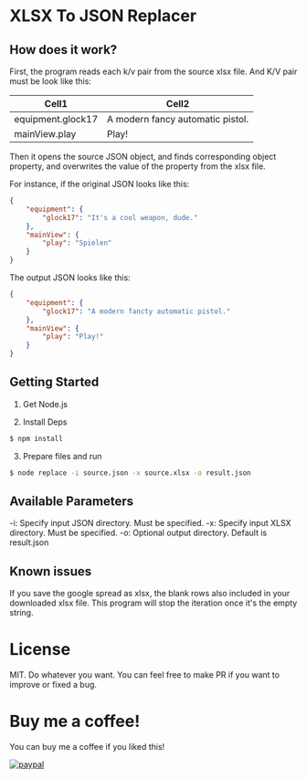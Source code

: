# XLSX To JSON Replacer
## How does it work?
First, the program reads each k/v pair from the source xlsx file.
And K/V pair must be look like this:

| Cell1             | Cell2                            |
|-------------------|----------------------------------|
| equipment.glock17 | A modern fancy automatic pistol. |
| mainView.play     | Play!                            |

Then it opens the source JSON object, and finds corresponding object property, and overwrites the value of the property from the xlsx file.

For instance, if the original JSON looks like this:

```json
{
    "equipment": {
        "glock17": "It's a cool weapon, dude."
    },
    "mainView": {
        "play": "Spielen"
    }
}
```

The output JSON looks like this:

```json
{
    "equipment": {
        "glock17": "A modern fancty automatic pistol."
    },
    "mainView": {
        "play": "Play!"
    }
}
```

## Getting Started
1. Get Node.js

2. Install Deps

```bash
$ npm install
```

3. Prepare files and run

```bash
$ node replace -i source.json -x source.xlsx -o result.json
```

## Available Parameters
-i: Specify input JSON directory. Must be specified.
-x: Specify input XLSX directory. Must be specified.
-o: Optional output directory. Default is result.json

## Known issues
If you save the google spread as xlsx, the blank rows also included in your downloaded xlsx file. This program will stop the iteration once it's the empty string.

# License
MIT. Do whatever you want. You can feel free to make PR if you want to improve or fixed a bug.

# Buy me a coffee!
You can buy me a coffee if you liked this!

[![paypal](https://www.paypalobjects.com/en_US/i/btn/btn_donateCC_LG.gif)](https://www.paypal.com/cgi-bin/webscr?cmd=_s-xclick&hosted_button_id=PVXTU5FJNBLDS)
